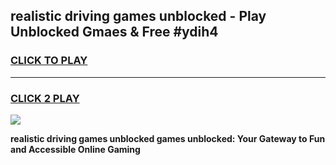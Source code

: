 
## realistic driving games unblocked - Play Unblocked Gmaes & Free #ydih4
<h3>
<a href="https://premium.freeplayer.one?title=realistic_driving_games_unblocked&ref=01M">CLICK TO PLAY</a></h3>
<hr>

<h3>
<a href="https://premium.freeplayer.one?title=realistic_driving_games_unblocked&ref=01M">CLICK 2 PLAY</a>
  
</h3>

<a href="https://premium.freeplayer.one?title=realistic_driving_games_unblocked&ref=01M"><img src="https://clearcache.store/games.png"></a>


**realistic driving games unblocked games unblocked: Your Gateway to Fun and Accessible Online Gaming**

